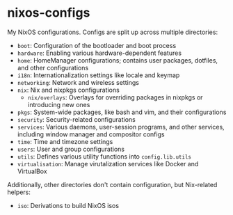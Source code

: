 # nixos-configs

My NixOS configurations. Configs are split up across multiple directories:

- `boot`: Configuration of the bootloader and boot process
- `hardware`: Enabling various hardware-dependent features
- `home`: HomeManager configurations; contains user packages, dotfiles, and
  other configurations
- `i18n`: Internationalization settings like locale and keymap
- `networking`: Network and wireless settings
- `nix`: Nix and nixpkgs configurations
  - `nix/overlays`: Overlays for overriding packages in nixpkgs or introducing
    new ones
- `pkgs`: System-wide packages, like bash and vim, and their configurations
- `security`: Security-related configurations
- `services`: Various daemons, user-session programs, and other services,
    including window manager and compositor configs
- `time`: Time and timezone settings
- `users`: User and group configurations
- `utils`: Defines various utility functions into `config.lib.utils`
- `virtualisation`: Manage virutalization services like Docker and VirtualBox

Additionally, other directories don't contain configuration, but Nix-related
helpers:

- `iso`: Derivations to build NixOS isos

